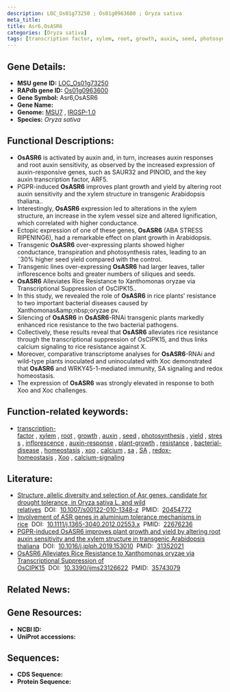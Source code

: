 ```yaml
---
description: LOC_Os01g73250 ; Os01g0963600 ; Oryza sativa
meta_title:
title: Asr6,OsASR6
categories: [Oryza sativa]
tags: [transcription factor, xylem, root, growth, auxin, seed, photosynthesis, yield, stress, inflorescence, auxin response, plant growth, resistance, bacterial disease, homeostasis, xoo, calcium, sa, SA, redox homeostasis, Xoo,  xoo ,  sa , calcium signaling]
---
```


## Gene Details:
- **MSU gene ID:** [LOC_Os01g73250](http://rice.uga.edu/cgi-bin/ORF_infopage.cgi?orf=LOC_Os01g73250)  
- **RAPdb gene ID:** [Os01g0963600](https://rapdb.dna.affrc.go.jp/locus/?name=Os01g0963600)  
- **Gene Symbol:** Asr6,OsASR6
- **Gene Name:**
- **Genome:**  [MSU7](http://rice.uga.edu/)&nbsp;,&nbsp;[IRGSP-1.0](https://rapdb.dna.affrc.go.jp/download/irgsp1.html)
- **Species:** *Oryza sativa*

## Functional Descriptions:
   - **OsASR6** is activated by auxin and, in turn, increases auxin responses and root auxin sensitivity, as observed by the increased expression of auxin-responsive genes, such as SAUR32 and PINOID, and the key auxin transcription factor, ARF5.
   - PGPR-induced **OsASR6** improves plant growth and yield by altering root auxin sensitivity and the xylem structure in transgenic Arabidopsis thaliana..
   - Interestingly, **OsASR6** expression led to alterations in the xylem structure, an increase in the xylem vessel size and altered lignification, which correlated with higher conductance.
   - Ectopic expression of one of these genes, **OsASR6** (ABA STRESS RIPENING6), had a remarkable effect on plant growth in Arabidopsis.
   - Transgenic **OsASR6** over-expressing plants showed higher conductance, transpiration and photosynthesis rates, leading to an ˜30% higher seed yield compared with the control.
   - Transgenic lines over-expressing **OsASR6** had larger leaves, taller inflorescence bolts and greater numbers of siliques and seeds.
   - **OsASR6** Alleviates Rice Resistance to Xanthomonas oryzae via Transcriptional Suppression of OsCIPK15..
   - In this study, we revealed the role of **OsASR6** in rice plants&#x27; resistance to two important bacterial diseases caused by Xanthomonas&amp;amp;nbsp;oryzae pv.
   - Silencing of **OsASR6** in **OsASR6**-RNAi transgenic plants markedly enhanced rice resistance to the two bacterial pathogens.
   - Collectively, these results reveal that **OsASR6** alleviates rice resistance through the transcriptional suppression of OsCIPK15, and thus links calcium signaling to rice resistance against X.
   - Moreover, comparative transcriptome analyses for **OsASR6**-RNAi and wild-type plants inoculated and uninoculated with Xoc demonstrated that **OsASR6** and WRKY45-1-mediated immunity, SA signaling and redox homeostasis.
   - The expression of **OsASR6** was strongly elevated in response to both Xoo and Xoc challenges.

## Function-related keywords:
   - [transcription-factor](/tags/transcription-factor/)&nbsp;,&nbsp;[xylem](/tags/xylem/)&nbsp;,&nbsp;[root](/tags/root/)&nbsp;,&nbsp;[growth](/tags/growth/)&nbsp;,&nbsp;[auxin](/tags/auxin/)&nbsp;,&nbsp;[seed](/tags/seed/)&nbsp;,&nbsp;[photosynthesis](/tags/photosynthesis/)&nbsp;,&nbsp;[yield](/tags/yield/)&nbsp;,&nbsp;[stress](/tags/stress/)&nbsp;,&nbsp;[inflorescence](/tags/inflorescence/)&nbsp;,&nbsp;[auxin-response](/tags/auxin-response/)&nbsp;,&nbsp;[plant-growth](/tags/plant-growth/)&nbsp;,&nbsp;[resistance](/tags/resistance/)&nbsp;,&nbsp;[bacterial-disease](/tags/bacterial-disease/)&nbsp;,&nbsp;[homeostasis](/tags/homeostasis/)&nbsp;,&nbsp;[xoo](/tags/xoo/)&nbsp;,&nbsp;[calcium](/tags/calcium/)&nbsp;,&nbsp;[sa](/tags/sa/)&nbsp;,&nbsp;[SA](/tags/SA/)&nbsp;,&nbsp;[redox-homeostasis](/tags/redox-homeostasis/)&nbsp;,&nbsp;[Xoo](/tags/Xoo/)&nbsp;,&nbsp;[calcium-signaling](/tags/calcium-signaling/)

## Literature:
   - [Structure, allelic diversity and selection of Asr genes, candidate for drought tolerance, in Oryza sativa L. and wild relatives](https://www.doi.org/10.1007/s00122-010-1348-z)&nbsp;&nbsp;DOI:&nbsp;&nbsp;[10.1007/s00122-010-1348-z](https://www.doi.org/10.1007/s00122-010-1348-z)&nbsp;&nbsp;PMID:&nbsp;&nbsp;[20454772](https://pubmed.ncbi.nlm.nih.gov/20454772/)
   - [Involvement of ASR genes in aluminium tolerance mechanisms in rice](https://www.doi.org/10.1111/j.1365-3040.2012.02553.x)&nbsp;&nbsp;DOI:&nbsp;&nbsp;[10.1111/j.1365-3040.2012.02553.x](https://www.doi.org/10.1111/j.1365-3040.2012.02553.x)&nbsp;&nbsp;PMID:&nbsp;&nbsp;[22676236](https://pubmed.ncbi.nlm.nih.gov/22676236/)
   - [PGPR-induced OsASR6 improves plant growth and yield by altering root auxin sensitivity and the xylem structure in transgenic Arabidopsis thaliana](https://www.doi.org/10.1016/j.jplph.2019.153010)&nbsp;&nbsp;DOI:&nbsp;&nbsp;[10.1016/j.jplph.2019.153010](https://www.doi.org/10.1016/j.jplph.2019.153010)&nbsp;&nbsp;PMID:&nbsp;&nbsp;[31352021](https://pubmed.ncbi.nlm.nih.gov/31352021/)
   - [OsASR6 Alleviates Rice Resistance to Xanthomonas oryzae via Transcriptional Suppression of OsCIPK15](https://www.doi.org/10.3390/ijms23126622)&nbsp;&nbsp;DOI:&nbsp;&nbsp;[10.3390/ijms23126622](https://www.doi.org/10.3390/ijms23126622)&nbsp;&nbsp;PMID:&nbsp;&nbsp;[35743079](https://pubmed.ncbi.nlm.nih.gov/35743079/)

## Related News:

## Gene Resources:
- **NCBI ID:**  []()
- **UniProt accessions:** [](https://www.uniprot.org/uniprotkb//entry)

## Sequences:
- **CDS Sequence:**
- **Protein Sequence:**
